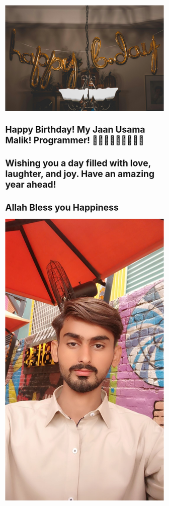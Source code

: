 



<html lang="en">
<head>
    <meta charset="UTF-8">
    <meta name="viewport" content="width=device-width, initial-scale=1.0">
    
    
</head>
<body>
    <div class="container">
        <h1 class="greeting"></h1>
        <p class="message">
        <img class="friend-photo" src="https://github.com/Baloch6/Bithday/raw/main/pexels-thatguycraig000-1543762.jpg  " alt="Friend's Photo">
    
<h1 class="message">
    Happy Birthday!
    My Jaan Usama Malik!
    Programmer!
    🎉🎉🎉🌹🌹🌹💝💝💝
</h1>
<h1 class="message">Wishing you a day filled with love, laughter, and joy. Have an amazing year ahead!</h1>
    
<h1 class="message">
Allah Bless you Happiness 



</h1>


<img
src="https://github.com/Baloch6/Bithday/blob/main/Snapchat-1276464994.jpg"
alt="friend photo">

